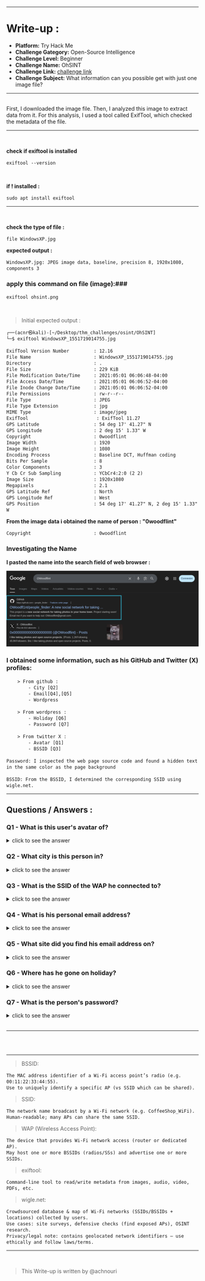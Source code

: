 
---

# Write-up : 

- **Platform:**  Try Hack Me   
- **Challenge Gategory:** Open-Source Intelligence    
- **Challenge Level:** Beginner  
- **Challenge Name:** OhSINT  
- **Challenge Link:** [challenge link](https://tryhackme.com/room/ohsint)   
- **Challenge Subject:**  What information can you possible get with just one image file?

---

<br>First, I downloaded the image file. Then, I analyzed this image to extract data from it. For this analysis, I used a tool called ExifTool, which checked the metadata of the file.

---

<br>

**check if exiftool is installed**
```
exiftool --version
```
<br>

**if ! installed :**
```
sudo apt install exiftool
```
---
<br>

**check the type of file :**
```
file WindowsXP.jpg
```
**expected output :**
```
WindowsXP.jpg: JPEG image data, baseline, precision 8, 1920x1080, components 3
```
### apply this command on file (image):###
```
exiftool ohsint.png
```

<br>

>Initial expected output :

```
┌──(acnr㉿kali)-[~/Desktop/thm_challenges/osint/OhSINT]
└─$ exiftool WindowsXP_1551719014755.jpg

ExifTool Version Number         : 12.16
File Name                       : WindowsXP_1551719014755.jpg
Directory                       : .
File Size                       : 229 KiB
File Modification Date/Time     : 2021:05:01 06:06:48-04:00
File Access Date/Time           : 2021:05:01 06:06:52-04:00
File Inode Change Date/Time     : 2021:05:01 06:06:52-04:00
File Permissions                : rw-r--r--
File Type                       : JPEG
File Type Extension             : jpg
MIME Type                       : image/jpeg
ExifTool                         : ExifTool 11.27
GPS Latitude                    : 54 deg 17' 41.27" N
GPS Longitude                   : 2 deg 15' 1.33" W
Copyright                       : 0woodflint
Image Width                     : 1920
Image Height                    : 1080
Encoding Process                : Baseline DCT, Huffman coding
Bits Per Sample                 : 8
Color Components                : 3
Y Cb Cr Sub Sampling            : YCbCr4:2:0 (2 2)
Image Size                      : 1920x1080
Megapixels                      : 2.1
GPS Latitude Ref                : North
GPS Longitude Ref               : West
GPS Position                    : 54 deg 17' 41.27" N, 2 deg 15' 1.33" W

```

**From the image data i obtained the name of person : "**0woodflint**"**
```
Copyright                       : 0woodflint
```


### Investigating the Name ###

**I pasted the name into the search field of web browser :**

![screen](files/Screen_1_.png)

### I obtained some information, such as his GitHub and Twitter (X) profiles:
```
    > From github : 
        - City [Q2]
        - Email[Q4],[Q5]
        - Wordpress

    > From wordpress :
        - Holiday [Q6]
        - Password [Q7] 

    > From twitter X :
        - Avatar [Q1]
        - BSSID [Q3]

Password: I inspected the web page source code and found a hidden text in the same color as the page background

BSSID: From the BSSID, I determined the corresponding SSID using wigle.net.

```
---

## Questions / Answers : 

### Q1 - What is this user's avatar of?  
<details><summary>click to see the answer</summary>cat</details>

### Q2 - What city is this person in?
<details><summary>click to see the answer</summary>London</details>

### Q3 - What is the SSID of the WAP he connected to?
<details><summary>click to see the answer</summary>UnileverWiFi</details>

### Q4 - What is his personal email address?
<details><summary>click to see the answer</summary>OWoodflint@gmail.com</details>

### Q5 - What site did you find his email address on?
<details><summary>click to see the answer</summary>Github</details>

### Q6 - Where has he gone on holiday?
<details><summary>click to see the answer</summary>New York</details>

### Q7 - What is the person's password?
<details><summary>click to see the answer</summary>pennYDr0pper.!</details><br>

---

<br><br>

---

>BSSID:

    The MAC address identifier of a Wi-Fi access point’s radio (e.g. 00:11:22:33:44:55).
    Use to uniquely identify a specific AP (vs SSID which can be shared).

>SSID:

    The network name broadcast by a Wi-Fi network (e.g. CoffeeShop_WiFi).
    Human-readable; many APs can share the same SSID.

>WAP (Wireless Access Point):

    The device that provides Wi-Fi network access (router or dedicated AP).
    May host one or more BSSIDs (radios/SSs) and advertise one or more SSIDs.

>exiftool:

    Command-line tool to read/write metadata from images, audio, video, PDFs, etc.

>wigle.net:

    Crowdsourced database & map of Wi-Fi networks (SSIDs/BSSIDs + locations) collected by users.
    Use cases: site surveys, defensive checks (find exposed APs), OSINT research.
    Privacy/legal note: contains geolocated network identifiers — use ethically and follow laws/terms.

---

<br>

>This Write-up is written by @achnouri

